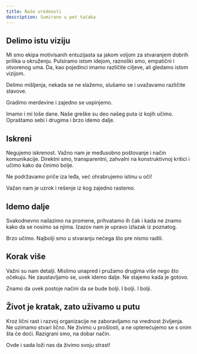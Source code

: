 ```yaml
---
title: Naše vrednosti
description: Sumirano u pet tačaka
---
```


## Delimo istu viziju

Mi smo ekipa motivisanih entuzijasta sa jakom voljom za stvaranjem dobrih prilika u okruženju. Pulsiramo istom idejom, raznoliki smo, empatični i otvorenog uma. Da, kao pojedinci imamo različite ciljeve, ali gledamo istom vizijom. 

Delimo mišljenja, nekada se ne slažemo, slušamo se i uvažavamo različite stavove.

Gradimo merdevine i zajedno se uspinjemo.

Imamo i mi loše dane. Naše greške su deo našeg puta iz kojih učimo. Opraštamo sebi i drugima i brzo idemo dalje.


## Iskreni

Negujemo iskrenost. Važno nam je međusobno poštovanje i način komunikacije. Direktni smo, transparentni, zahvalni na konstruktivnoj kritici i učimo kako da činimo bolje.

Ne podržavamo priče iza leđa, već ohrabrujemo istinu u oči!

Važan nam je uzrok i rešenje iz kog zajedno rastemo.


## Idemo dalje

Svakodnevno nailazimo na promene, prihvatamo ih čak i kada ne znamo kako da se nosimo sa njima. Izazov nam je upravo izlazak iz poznatog.

Brzo učimo. Najbolji smo u stvaranju nečega što pre nismo radili.


## Korak više 

Važni su nam detalji. Mislimo unapred i pružamo drugima više nego što očekuju. Ne zaustavljamo se, uvek idemo dalje. Ne stajemo kada je gotovo.

Znamo da uvek postoje načini da se bude bolji. I bolji. I bolji.


## Život je kratak, zato uživamo u putu 

Kroz lični rast i razvoj organizacije ne zaboravljamo na vrednost življenja. Ne uzimamo stvari lično. Ne živimo u prošlosti, a ne opterećujemo se s onim šta će doći. Razigrani smo, na dobar način.

Ovde i sada loži nas da živimo svoju strast! 
